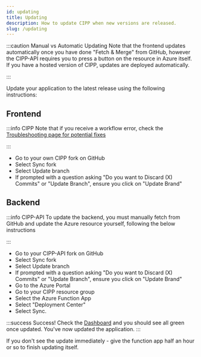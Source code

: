```yaml
---
id: updating
title: Updating
description: How to update CIPP when new versions are released.
slug: /updating
---
```


:::caution Manual vs Automatic Updating
Note that the frontend updates automatically once you have done "Fetch & Merge" from GitHub, however the CIPP-API requires you to press a button on the resource in Azure itself. If you have a hosted version of CIPP, updates are deployed automatically.

:::

Update your application to the latest release using the following instructions:

## Frontend

:::info CIPP
Note that if you receive a workflow error, check the [Troubleshooting page for potential fixes](/docs/general/troubleshooting)

:::

- Go to your own CIPP fork on GitHub
- Select Sync fork
- Select Update branch
- If prompted with a question asking "Do you want to Discard (X) Commits" or "Update Branch", ensure you click on "Update Brand"

## Backend

:::info CIPP-API
To update the backend, you must manually fetch from GitHub and update the Azure resource yourself, following the below instructions

:::

- Go to your CIPP-API fork on GitHub
- Select Sync fork
- Select Update branch
- If prompted with a question asking "Do you want to Discard (X) Commits" or "Update Branch", ensure you click on "Update Brand"
- Go to the Azure Portal
- Go to your CIPP resource group
- Select the Azure Function App
- Select "Deployment Center"
- Select Sync.

:::success Success!
Check the [Dashboard](/docs/user/usingcipp/dashboard) and you should see all green once updated.
You've now updated the application.
:::

If you don't see the update immediately - give the function app half an hour or so to finish updating itself.
